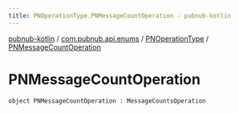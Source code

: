 ```yaml
---
title: PNOperationType.PNMessageCountOperation - pubnub-kotlin
---
```


[pubnub-kotlin](../../index.html) / [com.pubnub.api.enums](../index.html) / [PNOperationType](index.html) / [PNMessageCountOperation](./-p-n-message-count-operation.html)

# PNMessageCountOperation

`object PNMessageCountOperation : MessageCountsOperation`